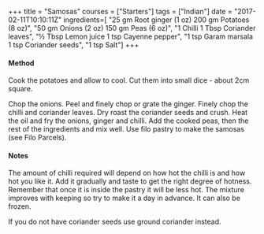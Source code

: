 +++
title = "Samosas"
courses = ["Starters"]
tags = ["Indian"]
date = "2017-02-11T10:10:11Z"
ingredients=[
	"25 gm Root ginger (1 oz) 200 gm Potatoes (8 oz)",
	"50 gm Onions (2 oz) 150 gm Peas (6 oz)",
	"1 Chilli 1 Tbsp Coriander leaves",
	"½ Tbsp Lemon juice 1 tsp Cayenne pepper",
	"1 tsp Garam marsala 1 tsp Coriander seeds",
	"1 tsp Salt"]
+++

#### Method
Cook the potatoes and allow to cool. Cut them into small dice - about 2cm
square. 

Chop the onions. Peel and finely chop or grate the ginger. Finely chop the
chilli and coriander leaves. Dry roast the coriander seeds and crush.
Heat the oil and fry the onions, ginger and chilli. Add the cooked peas, then
the rest of the ingredients and mix well.
Use filo pastry to make the samosas (see Filo Parcels).

#### Notes
The amount of chilli required will depend on how hot the chilli is and how hot
you like it. Add it gradually and taste to get the right degree of hotness.
Remember that once it is inside the pastry it will be less hot.
The mixture improves with keeping so try to make it a day in advance. It can
also be frozen.

If you do not have coriander seeds use ground coriander instead.